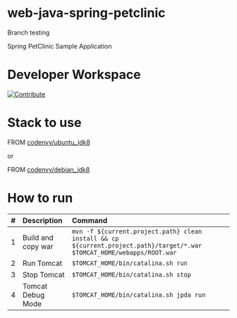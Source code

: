 # web-java-spring-petclinic

Branch testing

Spring PetClinic Sample Application

# Developer Workspace
[![Contribute](http://beta.codenvy.com/factory/resources/codenvy-contribute.svg)](http://beta.codenvy.com/f?id=r6p0l1sfnwm99k94)

# Stack to use

FROM [codenvy/ubuntu_jdk8](https://hub.docker.com/r/codenvy/ubuntu_jdk8/)

or

FROM [codenvy/debian_jdk8](https://hub.docker.com/r/codenvy/debian_jdk8/)

# How to run

| #       | Description           | Command  |
| :------------- |:-------------| :-----|
| 1      | Build and copy war | `mvn -f ${current.project.path} clean install && cp ${current.project.path}/target/*.war $TOMCAT_HOME/webapps/ROOT.war` |
| 2      | Run Tomcat      |   `$TOMCAT_HOME/bin/catalina.sh run` |
| 3 | Stop Tomcat      |    `$TOMCAT_HOME/bin/catalina.sh stop` |
| 4 | Tomcat Debug Mode      |    `$TOMCAT_HOME/bin/catalina.sh jpda run` |

